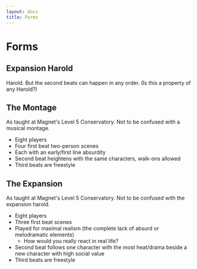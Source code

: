 ```yaml
---
layout: docs
title: Forms
---
```


# Forms

## Expansion Harold

Harold. But the second beats can happen in any order. (Is this a property of any Harold?)

## The Montage

As taught at Magnet's Level 5 Conservatory. Not to be confused with a musical montage.

- Eight players
- Four first beat two-person scenes
- Each with an early/first line absurdity
- Second beat heightens with the same characters, walk-ons allowed
- Third beats are freestyle

## The Expansion

As taught at Magnet's Level 5 Conservatory. Not to be confused with the expansion harold.

- Eight players
- Three first beat scenes
- Played for maximal realism (the complete lack of absurd or melodramatic elements)
  - How would you really react in real life?
- Second beat follows one character with the most heat/drama beside a new character with high social value
- Third beats are freestyle